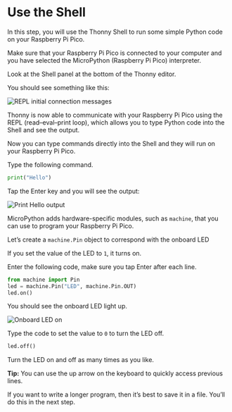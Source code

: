 # Use the Shell

In this step, you will use the Thonny Shell to run some simple Python code on your Raspberry Pi Pico.

Make sure that your Raspberry Pi Pico is connected to your computer and you have selected the MicroPython (Raspberry Pi Pico) interpreter.

Look at the Shell panel at the bottom of the Thonny editor.

You should see something like this:

![REPL initial connection messages](https://projects-static.raspberrypi.org/projects/getting-started-with-the-pico/b3f5d25071fc53deef4a41b31eb1e1fdd1fd75d1/en/images/repl-connected.png)

Thonny is now able to communicate with your Raspberry Pi Pico using the REPL (read–eval–print loop), which allows you to type Python code into the Shell and see the output.

Now you can type commands directly into the Shell and they will run on your Raspberry Pi Pico.

Type the following command.

```python
print("Hello")
```

Tap the Enter key and you will see the output:

![Print Hello output](https://projects-static.raspberrypi.org/projects/getting-started-with-the-pico/b3f5d25071fc53deef4a41b31eb1e1fdd1fd75d1/en/images/print-hello-output.png)

MicroPython adds hardware-specific modules, such as `machine`, that you can use to program your Raspberry Pi Pico.

Let’s create a `machine.Pin` object to correspond with the onboard LED

If you set the value of the LED to `1`, it turns on.

Enter the following code, make sure you tap Enter after each line.

```python
from machine import Pin
led = machine.Pin("LED", machine.Pin.OUT)
led.on()
```

You should see the onboard LED light up.

![Onboard LED on](https://projects-static.raspberrypi.org/projects/getting-started-with-the-pico/b3f5d25071fc53deef4a41b31eb1e1fdd1fd75d1/en/images/Pico-onboard-LED.png)

Type the code to set the value to `0` to turn the LED off.

```python
led.off()
```

Turn the LED on and off as many times as you like.

**Tip:** You can use the up arrow on the keyboard to quickly access previous lines.

If you want to write a longer program, then it’s best to save it in a file. You’ll do this in the next step.
